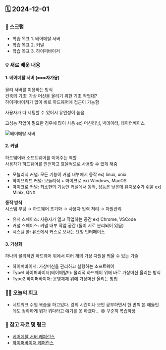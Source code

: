 ## 🗓️ 2024-12-01

### 🐌 스크럼

- 학습 목표 1. 베어메탈 서버
- 학습 목표 2. 커널
- 학습 목표 3. 하이퍼바이저

### 💡 새로 배운 내용

#### 1. 베어메탈 서버 (===자가용)

물리 서버를 이용하는 방식 <br />
건축의 기초! 가상 머신을 올리기 위한 기초 작업대? <br />
하이퍼바이저가 없이 바로 하드웨어에 접근이 가능함 <br />

사용자가 다 세팅할 수 있어서 유연성이 높음 <br />

고성능 작업이 필요한 경우에 많이 사용 ex) 머신러닝, 빅데이터, 데이터베이스

![베어메탈 서버](https://hyeon.pro/wp-content/uploads/2022/01/01.jpg)

#### 2. 커널

하드웨어와 소프트웨어를 이어주는 역할 <br />
사용자가 하드웨어를 안전하고 효율적으로 사용할 수 있게 해줌

- 모놀리식 커널: 모든 기능이 커널 내부에서 동작 ex) linux, unix
- 하이브리드 커널: 모놀리식 + 마이크로 ex) Windows, MacOS
- 마이크로 커널: 최소한의 기능만 커널에서 동작, 성능은 낮은데 유지보수가 쉬움 ex) Minix, QNX

**동작 방식** <br />
시스템 부팅 → 하드웨어 초기화 → 사용자 입력 처리 → 자원관리

- 유저 스페이스: 사용자가 열고 작업하는 공간 ex) Chrome, VSCode
- 커널 스페이스: 커널 내부 작업 공간 (둘이 서로 분리되어 있음)
- 시스템 콜: 유스에서 커스로 보내는 요청 인터페이스

#### 3. 가상화

하나의 물리적인 하드웨어 위에서 여러 개의 가상 자원을 띄울 수 있는 기술

- 하이퍼바이저: 가상머신을 관리하고 실행하는 소프트웨어
- Type1 하이퍼바이저(베어메탈!!): 물리적 하드웨어 위에 바로 가상머신 올리는 방식
- Type2 하이퍼바이저: 운영체제 위에 가상머신 올리는 방법

### 👏🏻 오늘의 회고

- 네트워크 수업 복습을 하고있다. 강의 시간이나 보안 공부하면서 한 번씩 본 애들인데도 정확하게 뭐가 뭐다라고 얘기를 못 하겠다... 😓 꾸준히 복습하장

### 🔗 참고 자료 및 링크

- [베어메탈 서버 레퍼런스](https://www.samsungsds.com/kr/compute-baremetal/baremetal.html)
- [하이퍼바이저 레퍼런스](https://aws.amazon.com/ko/compare/the-difference-between-type-1-and-type-2-hypervisors/)
